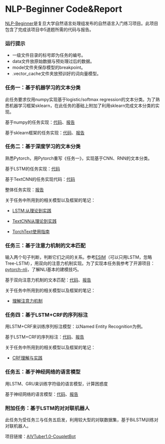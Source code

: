 # NLP-Beginner Code&Report

[NLP-Beginner](https://github.com/FudanNLP/nlp-beginner)是复旦大学自然语言处理组发布的自然语言入门练习项目。此项目包含了完成该项目中5道题所需的代码与报告。

### 运行提示

* 一级文件目录的标号即为任务的编号。
* data文件放原始数据与预处理过后的数据。
* model文件夹保存模型的breakpoint。
* .vector_cache文件夹放预训好的词向量模型。

### 任务一：基于机器学习的文本分类

此任务要求仅用numpy实现基于logistic/softmax regression的文本分类。为了熟悉机器学习框架sklearn，在此任务的基础上附加了利用sklearn完成文本分类的实现。

基于numpy的任务实现：[代码](./1/numpy_base.ipynb)、[报告](./1/report/利用逻辑回归进行文本分类.md)

基于sklearn框架的任务实现：[代码](./1/sklearn_base.ipynb)、[报告](./1/report/利用sklearn进行文本分类.md)

### 任务二：基于深度学习的文本分类

熟悉Pytorch，用Pytorch重写《任务一》，实现基于CNN、RNN的文本分类。

基于LSTM的任务实现：[代码](./2/LSTM_classify.ipynb)

基于TextCNN的任务实现代码：[代码](./2/textCNN_classify.ipynb)

整体任务实现：[报告](./2/report/基于深度学习的文本分类.md)

关于任务中所用到的相关模型以及框架的笔记：

* [LSTM:从理论到实践](./2/report/Lstm从理论到实践.md)

* [TextCNN从理论到实践](./2/report/TextCNN从理论到实践.md)

* [TorchText使用指南](./2/report/TorchText使用指南.md)

### 任务三：基于注意力机制的文本匹配

输入两个句子判断，判断它们之间的关系。参考[ESIM]( https://arxiv.org/pdf/1609.06038v3.pdf)（可以只用LSTM，忽略Tree-LSTM），用双向的注意力机制实现。为了实现本任务我参考了开源项目：[pytorch-nli](https://github.com/bentrevett/pytorch-nli)，了解NLI基本的建模技巧。

基于双向注意力机制的文本匹配：[代码](./3/code/ESIM.ipynb)、[报告](./3/基于注意力机制的文本匹配.md)

关于任务中所用到的相关模型以及框架的笔记：

* [理解注意力机制](./3/note/理解注意力机制.md)


### 任务四：基于LSTM+CRF的序列标注

用LSTM+CRF来训练序列标注模型：以Named Entity Recognition为例。

基于LSTM+CRF的序列标注：[代码](./4/code/BiLSTM_CRF.ipynb)、[报告](./4/基于LSTM&CRF的序列标注.md)

关于任务中所用到的相关模型以及框架的笔记：

* [CRF理解与实践](./4/CRF理解与实践.md)

### 任务五：基于神经网络的语言模型

用LSTM、GRU来训练字符级的语言模型，计算困惑度

基于神经网络的语言模型：[代码](./5/code/GenerateModel.ipynb)、[报告](./5/基于神经网络的语言模型.md)

### 附加任务：基于LSTM的对对联机器人

此任务为受任务三与任务五启发，利用较大型的对联数据集，基于BiLSTM训练对对联机器人。

项目链接：[AIVTuber1.0-CoupletBot](https://github.com/seu-wll/AIVTuber1.0-CoupletBot)







